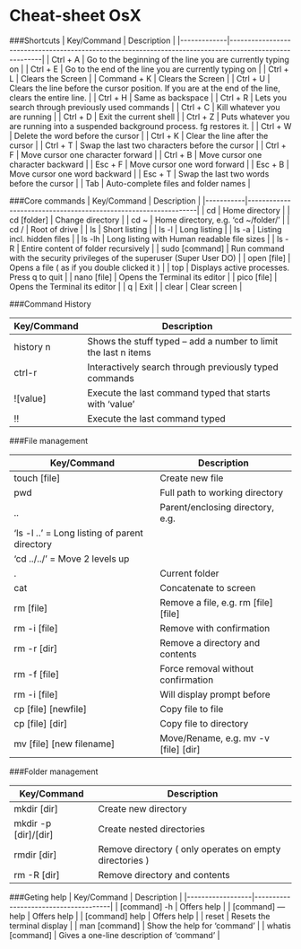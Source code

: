 # Cheat-sheet OsX
###Shortcuts
| Key/Command | Description                                                                                            |
|-------------|--------------------------------------------------------------------------------------------------------|
| Ctrl + A    | Go to the beginning of the line you are currently typing on                                            |
| Ctrl + E    | Go to the end of the line you are currently typing on                                                  |
| Ctrl + L    | Clears the Screen                                                                                      |
| Command + K | Clears the Screen                                                                                      |
| Ctrl + U    | Clears the line before the cursor position. If you are at the end of the line, clears the entire line. |
| Ctrl + H    | Same as backspace                                                                                      |
| Ctrl + R    | Lets you search through previously used commands                                                       |
| Ctrl + C    | Kill whatever you are running                                                                          |
| Ctrl + D    | Exit the current shell                                                                                 |
| Ctrl + Z    | Puts whatever you are running into a suspended background process. fg restores it.                     |
| Ctrl + W    | Delete the word before the cursor                                                                      |
| Ctrl + K    | Clear the line after the cursor                                                                        |
| Ctrl + T    | Swap the last two characters before the cursor                                                         |
| Ctrl + F    | Move cursor one character forward                                                                      |
| Ctrl + B    | Move cursor one character backward                                                                     |
| Esc + F     | Move cursor one word forward                                                                           |
| Esc + B     | Move cursor one word backward                                                                          |
| Esc + T     | Swap the last two words before the cursor                                                              |
| Tab         | Auto-complete files and folder names                                                                   |

###Core commands
| Key/Command                                   | Description                          |
|-----------|----------------------------------------------------------------|
| cd             | Home directory                                                            |
| cd [folder]    | Change directory                                                          |
| cd ~           | Home directory, e.g. ‘cd ~/folder/’                                       |
| cd /           | Root of drive                                                             |
| ls             | Short listing                                                             |
| ls -l          | Long listing                                                              |
| ls -a          | Listing incl. hidden files                                                |
| ls -lh         | Long listing with Human readable file sizes                               |
| ls -R          | Entire content of folder recursively                                      |
| sudo [command] | Run command with the security privileges of the superuser (Super User DO) |
| open [file]    | Opens a file ( as if you double clicked it )                              |
| top            | Displays active processes. Press q to quit                                |
| nano [file]    | Opens the Terminal its editor                                             |
| pico [file]    | Opens the Terminal its editor                                             |
| q              | Exit                                                                      |
| clear          | Clear screen                                                              |

###Command History

| Key/Command                                   | Description                          |
|-----------|----------------------------------------------------------------|
| history n | Shows the stuff typed – add a number to limit the last n items |
| ctrl-r    | Interactively search through previously typed commands         |
| ![value]  | Execute the last command typed that starts with ‘value’        |
| !!        | Execute the last command typed                                 |

###File management

| Key/Command                                   | Description                          |
|-----------------------------------------------|--------------------------------------|
| touch [file]                                  | Create new file                      |
| pwd                                           | Full path to working directory       |
| ..                                            | Parent/enclosing directory, e.g.     |
| ‘ls -l ..’ = Long listing of parent directory |                                      |
| ‘cd ../../’ = Move 2 levels up                |                                      |
| .                                             | Current folder                       |
| cat                                           | Concatenate to screen                |
| rm [file]                                     | Remove a file, e.g. rm [file] [file] |
| rm -i [file]                                  | Remove with confirmation             |
| rm -r [dir]                                   | Remove a directory and contents      |
| rm -f [file]                                  | Force removal without confirmation   |
| rm -i [file]                                  | Will display prompt before           |
| cp [file] [newfile]                           | Copy file to file                    |
| cp [file] [dir]                               | Copy file to directory               |
| mv [file] [new filename]                      | Move/Rename, e.g. mv -v [file] [dir] |


###Folder management

| Key/Command                                   | Description                          |
|-----------------------------------------------|--------------------------------------|
| mkdir [dir]          | Create new directory                                    |
| mkdir -p [dir]/[dir] | Create nested directories                               |
| rmdir [dir]          | Remove directory ( only operates on empty directories ) |
| rm -R [dir]          | Remove directory and contents                           |

###Geting help
| Key/Command      | Description                          |
|------------------|--------------------------------------|
| [command] -h     | Offers help                               |
| [command] —help  | Offers help                               |
| [command] help   | Offers help                               |
| reset            | Resets the terminal display               |
| man [command]    | Show the help for ‘command’               |
| whatis [command] | Gives a one-line description of ‘command’ |
